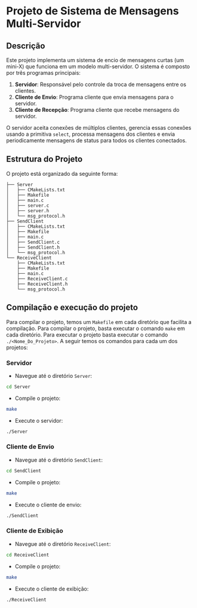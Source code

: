 # Projeto de Sistema de Mensagens Multi-Servidor

## Descrição

 Este projeto implementa um sistema de encio de mensagens curtas (um mini-X) que funciona em um modelo multi-servidor. O sistema é composto por três programas principais:

1. **Servidor**: Responsável pelo controle da troca de mensagens entre os clientes.
2. **Cliente de Envio**: Programa cliente que envia mensagens para o servidor.
3. **Cliente de Recepção**: Programa cliente que recebe mensagens do servidor.

O servidor aceita conexões de múltiplos clientes, gerencia essas conexões usando a primitiva `select`, processa mensagens dos clientes e envia periodicamente mensagens de status para todos os clientes conectados.

## Estrutura do Projeto

O projeto está organizado da seguinte forma:

```.
├── Server
│   ├── CMakeLists.txt
│   ├── Makefile
│   ├── main.c
│   ├── server.c
│   ├── server.h
│   └── msg_protocol.h
├── SendClient
│   ├── CMakeLists.txt
│   ├── Makefile
│   ├── main.c
│   ├── SendClient.c
│   ├── SendClient.h
│   └── msg_protocol.h
└── ReceiveClient
    ├── CMakeLists.txt
    ├── Makefile
    ├── main.c
    ├── ReceiveClient.c
    ├── ReceiveClient.h
    └── msg_protocol.h
```

## Compilação e execução do projeto

Para compilar o projeto, temos um `Makefile` em cada diretório que facilita a compilação. Para compilar o projeto, basta executar o comando `make` em cada diretório. Para executar o projeto basta executar o comando `./<Nome_Do_Projeto>`. A seguir temos os comandos para cada um dos projetos:

 ### Servidor

- Navegue até o diretório `Server`:

```bash
cd Server
```

- Compile o projeto:

```bash
make
```

- Execute o servidor:

```bash
./Server
```

### Cliente de Envio

- Navegue até o diretório `SendClient`:

```bash
cd SendClient
```

- Compile o projeto:

```bash
make
```

- Execute o cliente de envio:

```bash
./SendClient
```

### Cliente de Exibição

- Navegue até o diretório `ReceiveClient`:

```bash
cd ReceiveClient
```

- Compile o projeto:

```bash
make
```

- Execute o cliente de exibição:

```bash
./ReceiveClient
```

